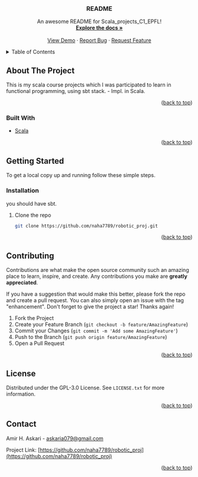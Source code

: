 <div id="top"></div>

<!-- PROJECT LOGO -->
<br />
<div align="center">

  <h3 align="center">README</h3>

  <p align="center">
    An awesome README for Scala_projects_C1_EPFL!
    <br />
    <a href="https://github.com/naha7789/Scala_projects_C1_EPFL"><strong>Explore the docs »</strong></a>
    <br />
    <br />
    <a href="https://github.com/naha7789/Scala_projects_C1_EPFL">View Demo</a>
    ·
    <a href="https://github.com/naha7789/Scala_projects_C1_EPFL/issues">Report Bug</a>
    ·
    <a href="https://github.com/naha7789/Scala_projects_C1_EPFL/issues">Request Feature</a>
  </p>
</div>



<!-- TABLE OF CONTENTS -->
<details>
  <summary>Table of Contents</summary>
  <ol>
    <li>
      <a href="#about-the-project">About The Project</a>
      <ul>
        <li><a href="#built-with">Built With</a></li>
      </ul>
    </li>
    <li>
      <a href="#getting-started">Getting Started</a>
      <ul>
        <li><a href="#prerequisites">Prerequisites</a></li>
        <li><a href="#installation">Installation</a></li>
      </ul>
    </li>

    <li><a href="#contributing">Contributing</a></li>
    <li><a href="#license">License</a></li>
    <li><a href="#contact">Contact</a></li>

  </ol>
</details>



<!-- ABOUT THE PROJECT -->
## About The Project
This is my scala course projects which I was participated to learn in functional programming, using sbt stack. - Impl. in Scala.

<p align="right">(<a href="#top">back to top</a>)</p>



### Built With

* [Scala](https://www.scala-lang.org/)



<p align="right">(<a href="#top">back to top</a>)</p>



<!-- GETTING STARTED -->
## Getting Started


To get a local copy up and running follow these simple steps.

### Installation
you should have sbt.

1. Clone the repo
   ```sh
   git clone https://github.com/naha7789/robotic_proj.git
   ```
   
<p align="right">(<a href="#top">back to top</a>)</p>




<!-- CONTRIBUTING -->
## Contributing

Contributions are what make the open source community such an amazing place to learn, inspire, and create. Any contributions you make are **greatly appreciated**.

If you have a suggestion that would make this better, please fork the repo and create a pull request. You can also simply open an issue with the tag "enhancement".
Don't forget to give the project a star! Thanks again!

1. Fork the Project
2. Create your Feature Branch (`git checkout -b feature/AmazingFeature`)
3. Commit your Changes (`git commit -m 'Add some AmazingFeature'`)
4. Push to the Branch (`git push origin feature/AmazingFeature`)
5. Open a Pull Request

<p align="right">(<a href="#top">back to top</a>)</p>



<!-- LICENSE -->
## License

Distributed under the GPL-3.0 License. See `LICENSE.txt` for more information.

<p align="right">(<a href="#top">back to top</a>)</p>



<!-- CONTACT -->
## Contact

Amir H. Askari - askaria079@gmail.com

Project Link: [https://github.com/naha7789/robotic_proj](https://github.com/naha7789/robotic_proj)

<p align="right">(<a href="#top">back to top</a>)</p>




